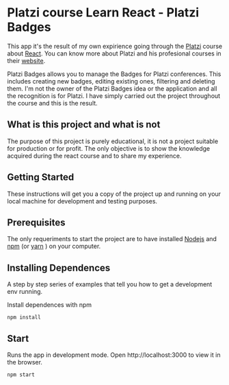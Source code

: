 # Platzi course Learn React - Platzi Badges

This app it's the result of my own expirience going through the [Platzi](https://platzi.com/) course about [React](https://reactjs.org/). You can know more about Platzi and his profesional courses in their [website](https://platzi.com/).

Platzi Badges allows you to manage the Badges for Platzi conferences. This includes creating new badges, editing existing ones, filtering and deleting them. I'm not the owner of the Platzi Badges idea or the application and all the recognition is for Platzi. I have simply carried out the project throughout the course and this is the result.

## What is this project and what is not

The purpose of this project is purely educational, it is not a project suitable for production or for profit. The only objective is to show the knowledge acquired during the react course and to share my experience.

## Getting Started 

These instructions will get you a copy of the project up and running on your local machine for development and testing purposes.

## Prerequisites

The only requeriments to start the project are to have installed [Nodejs](https://nodejs.org) and [npm](https://www.npmjs.com/get-npm) (or [yarn](https://yarnpkg.com/) ) on your computer. 

## Installing Dependences

A step by step series of examples that tell you how to get a development env running.

Install dependences with npm

```
npm install
```


## Start

Runs the app in development mode.
Open http://localhost:3000 to view it in the browser.

```
npm start
```

